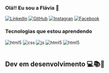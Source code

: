 ### Olá!! Eu sou a Flávia 👋



[![Linkedin](https://img.shields.io/badge/LinkedIn-0077B5?style=for-the-badge&logo=linkedin&logoColor=white/)](https://www.linkedin.com/in/flavia-lara-b2961289/)
[![GitHub](https://img.shields.io/badge/GitHub-100000?style=for-the-badge&logo=github&logoColor=white)](https://github.com/Flaviakochi)
[![Instagran](https://img.shields.io/badge/Instagram-E4405F?style=for-the-badge&logo=instagram&logoColor=white)](https://www.instagram.com/flaviakochi/)
[![Facebook](https://img.shields.io/badge/Facebook-1877F2?style=for-the-badge&logo=facebook&logoColor=white)](https://www.facebook.com/flavia.lara.98)



### Tecnologias que estou aprendendo

<div style="display: inline_block">
  <img align="center" alt="html5" src="https://img.shields.io/badge/HTML5-E34F26?style=for-the-badge&logo=html5&logoColor=white" />
  <img align="center" alt="css" src="https://img.shields.io/badge/CSS3-1572B6?style=for-the-badge&logo=css3&logoColor=white" />
  <img align="center" alt="js" src="https://img.shields.io/badge/JavaScript-F7DF1E?style=for-the-badge&logo=javascript&logoColor=black" />
  <img align="center" alt="html5" src= "https://img.shields.io/badge/C%23-239120?style=for-the-badge&logo=c-sharp&logoColor=white">
 <img align="center" alt="html5" src= "https://img.shields.io/badge/.NET-5C2D91?style=for-the-badge&logo=.net&logoColor=white">
</div><br/>

## Dev em desenvolvimento 💻📚🔧
